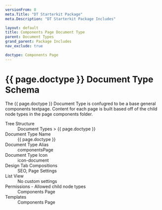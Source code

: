 ```yaml
---
versionFrom: 8
meta.Title: "DT Starterkit Package"
meta.Description: "DT Starterkit Package Includes"

layout: default
title: Components Page Document Type
parent: Document Types
grand_parent: Package Includes
nav_exclude: true

doctype: Components Page
---
```


# {{ page.doctype }} Document Type Schema

The {{ page.doctype }} Document Type is confugred to be a base general components textpage. Content for each page is built based off of the child node types in the page components folder.

<dl>
    <dt>Tree Structure</dt> <dd>Document Types > {{ page.doctype }}</dd>
    <dt>Document Type Name</dt> <dd>{{ page.doctype }}</dd>
    <dt>Document Type Alias</dt> <dd>componentsPage</dd>
    <dt>Document Type Icon</dt> <dd>icon-document</dd>
    <dt>Design Tab Compositions</dt> <dd>SEO, Page Settings</dd>
    <dt>List View</dt> <dd>No custom settings</dd>
    <dt>Permissions - Allowed child node types</dt> <dd>Components Page</dd>
    <dt>Templates</dt> <dd>Components Page</dd>
</dl>